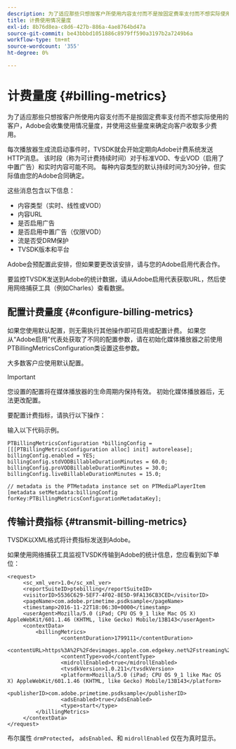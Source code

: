 ```yaml
---
description: 为了适应那些只想按客户所使用内容支付而不是按固定费率支付而不想实际使用的客户，Adobe会收集使用情况量度，并使用这些量度来确定向客户收取多少费用。
title: 计费使用情况量度
exl-id: 8b76d8ea-c8d6-427b-886a-4ae8764bd47a
source-git-commit: be43bbbd1051886c8979ff590a3197b2a7249b6a
workflow-type: tm+mt
source-wordcount: '355'
ht-degree: 0%

---
```


# 计费量度 {#billing-metrics}

为了适应那些只想按客户所使用内容支付而不是按固定费率支付而不想实际使用的客户，Adobe会收集使用情况量度，并使用这些量度来确定向客户收取多少费用。

每次播放器生成流启动事件时，TVSDK就会开始定期向Adobe计费系统发送HTTP消息。 该时段（称为可计费持续时间）对于标准VOD、专业VOD（启用了中置广告）和实时内容可能不同。 每种内容类型的默认持续时间为30分钟，但实际值由您的Adobe合同确定。

这些消息包含以下信息：

* 内容类型（实时、线性或VOD）
* 内容URL
* 是否启用广告
* 是否启用中置广告（仅限VOD）
* 流是否受DRM保护
* TVSDK版本和平台

Adobe会预配置此安排，但如果要更改该安排，请与您的Adobe启用代表合作。

要监控TVSDK发送到Adobe的统计数据，请从Adobe启用代表获取URL，然后使用网络捕获工具（例如Charles）查看数据。

## 配置计费量度 {#configure-billing-metrics}

如果您使用默认配置，则无需执行其他操作即可启用或配置计费。 如果您从“Adobe启用”代表处获取了不同的配置参数，请在初始化媒体播放器之前使用PTBillingMetricsConfiguration类设置这些参数。

大多数客户应使用默认配置。

>[!IMPORTANT]
>
>您设置的配置将在媒体播放器的生命周期内保持有效。 初始化媒体播放器后，无法更改配置。

要配置计费指标，请执行以下操作：

输入以下代码示例。

```
PTBillingMetricsConfiguration *billingConfig = [[[PTBillingMetricsConfiguration alloc] init] autorelease]; 
billingConfig.enabled = YES; 
billingConfig.stdVODBillableDurationMinutes = 60.0; 
billingConfig.proVODBillableDurationMinutes = 30.0; 
billingConfig.liveBillableDurationMinutes = 15.0; 
                
// metadata is the PTMetadata instance set on PTMediaPlayerItem 
[metadata setMetadata:billingConfig forKey:PTBillingMetricsConfigurationMetadataKey];
```

## 传输计费指标 {#transmit-billing-metrics}

TVSDK以XML格式将计费指标发送到Adobe。

<!--<a id="example_13ABDB1CC0B549968A534765378DA3A0"></a>-->

如果使用网络捕获工具监视TVSDK传输到Adobe的统计信息，您应看到如下单位：

```
<request> 
     <sc_xml_ver>1.0</sc_xml_ver> 
     <reportSuiteID>ptebilling</reportSuiteID> 
     <visitorID>5536C629-5EF7-4F02-8E5D-9FA136CB3CED</visitorID> 
     <pageName>com.adobe.primetime.psdksample</pageName> 
     <timestamp>2016-11-22T18:06:30+0000</timestamp> 
     <userAgent>Mozilla/5.0 (iPad; CPU OS 9_1 like Mac OS X) AppleWebKit/601.1.46 (KHTML, like Gecko) Mobile/13B143</userAgent> 
     <contextData> 
         <billingMetrics> 
                 <contentDuration>1799111</contentDuration> 
                 <contentURL>https%3A%2F%2Fdevimages.apple.com.edgekey.net%2Fstreaming%2Fexamples%2Fbipbop_16x9%2Fbipbop_16x9_variant.m3u8</contentURL> 
                 <contentType>vod</contentType> 
                 <midrollEnabled>true</midrollEnabled> 
                 <tvsdkVersion>1.0.211</tvsdkVersion> 
                 <platform>Mozilla/5.0 (iPad; CPU OS 9_1 like Mac OS X) AppleWebKit/601.1.46 (KHTML, like Gecko) Mobile/13B143</platform> 
                 <publisherID>com.adobe.primetime.psdksample</publisherID> 
                 <adsEnabled>true</adsEnabled> 
                 <type>start</type> 
         </billingMetrics> 
     </contextData> 
</request>
```

布尔属性 `drmProtected`， `adsEnabled`、和 `midrollEnabled` 仅在为真时显示。
